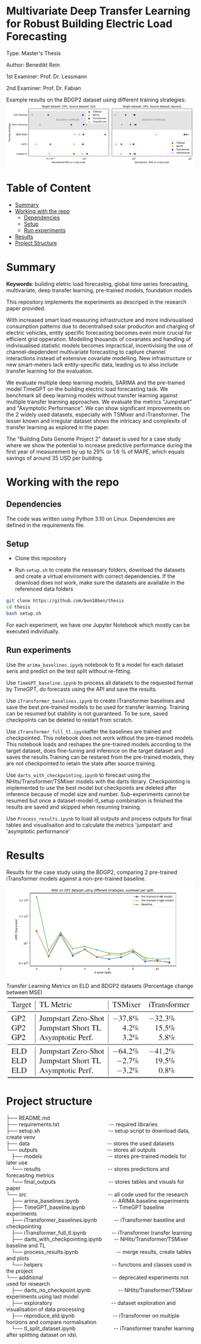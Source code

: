 # Multivariate Deep Transfer Learning for Robust Building Electric Load Forecasting
Type: Master's Thesis

Author: Benedikt Rein

1st Examiner: Prof. Dr. Lessmann

2nd Examiner: Prof. Dr. Fabian

Example results on the BDGP2 dataset using different training strategies:
![Results on BDGP2 dataset](https://github.com/ben10ben/thesis/blob/master/outputs/results/final_outputs/target_GP2.png)


# Table of Content
- [Summary](#Summary)
- [Working with the repo](#working-with-the-repo)
    - [Dependencies](#Dependencies)
    - [Setup](#Setup)
    - [Run experiments](#Run-experiments)
- [Results](#Results)
- [Project Structure](#Project-structure)


# Summary
**Keywords**: building eletric load forecastng, global time series forecasting, multivariate, deep transfer learning, pre-trained models, foundation models

This repository implements the experiments as descriped in the research paper provided. 

With increased smart load measuring infrastructure and more indivisualised consumption patterns due to decentralised solar produciton and charging of electric vehicles, entity specific forecasting becomes even more crucial for efficient grid opperation. Modelling thouands of covariates and handling of indivisualised statistic models becomes impractical, incentivising the use of channel-depdendent multivariate forecasting to capture channel interactions instead of extensive covariate modelling. New infrastructure or new smart-meters lack entity-specific data, leading us to also include transfer learning for the evaluation.

We evaluate multiple deep learning models, SARIMA and the pre-trained model TimeGPT on the building electric load forecasting task. We benchmark all deep learning models without transfer learning against multiple transfer learning approaches. We evaluate the metrics "Jumpstart" and "Asymptotic Performance". We can show significant improvements on the 2 widely used datasets, especially with TSMixer and iTransformer. The lesser known and irregular dataset shows the intricacy and complexitx of transfer learning as explored in the paper.

The "Building Data Genome Project 2" dataset is used for a case study where we show the potential to increase predictive performance during the first year of measurement by up to 29% or 1.6 % of MAPE, which equals savings of around 35 USD per building.  


# Working with the repo

## Dependencies
The code was written using Python 3.10 on Linux. Dependencies are defined in the requirements file. 

## Setup
- Clone this repository

- Run `setup.sh` to create the nessesary folders, download the datasets and create a virtual enviroment with correct dependencies.
If the download does not work, make sure the datasets are available in the referenced data folders

```bash
git clone https://github.com/ben10ben/thesis
cd thesis
bash setup.sh
```

For each experiment, we have one Jupyter Notebook which mostly can be executed individually.

## Run experiments
Use the `arima_baselines.ipynb` notebook to fit a model for each dataset seris and predict on the test split without re-fitting.

Use `TimeGPT_baseline.ipynb` to process all datasets to the requested format by TimeGPT, do forecasts using the API and save the results.

Use `iTransformer_baselines.ipynb` to create iTransformer baselines and save the best pre-trained models to be used for transfer learning. Training can be resumed but stability is not guaranteed. To be sure, saved checkpoints can be deleted to restart from scratch. 

Use `iTransformer_full_tl.ipynb`after the baselines are trained and checkpointed. This notebook does not work without the pre-trained models.
This notebook loads and reshapes the pre-trained models according to the target dataset, does fine-tuning and inference on the target dataset and saves the results.Training can be restared from the pre-trained models, they are not checkpointed to retain the state after source training.

Use `darts_with_checkpointing.ipynb` to forecast using the NHits/Transformer/TSMixer models with the darts library. Checkpointing is implemented to use the best model but checkpoints are deleted after inference because of model size and number. Sub-experiments cannot be resumed but once a dataset-model-tl_setup combination is finished the results are saved and skipped when resuming training.  

Use `Process_results.ipynb` to load all outputs and process outputs for final tables and visualisaiton and to calculate the metrics 'jumpstart' and 'asymptotic performance'

# Results

Results for the case study using the BDGP2, comparing 2 pre-trained iTransformer models against a non-pre-trained baseline.
![Case study on BDGP2 dataset](https://github.com/ben10ben/thesis/blob/master/outputs/results/final_outputs/startup_strategies_mae.png)

Transfer Learning Metrics on ELD and BDGP2 datasets (Percentage change between MSE)
![Transfer learning between ELD and BDGP2 with iTransformer and TSMixer](https://github.com/ben10ben/thesis/blob/master/outputs/results/final_outputs/tl_table_gp2_eld.png)

# Project structure

├── README.md\
├── requirements.txt &nbsp;&emsp;&emsp;&emsp;&emsp;&emsp;&emsp;&emsp;&emsp;&emsp;-- required libraries\
├── setup.sh &nbsp;&ensp;&emsp;&emsp;&emsp;&emsp;&emsp;&emsp;&emsp;&emsp;&emsp;&emsp;&emsp;&emsp;-- setup script to download data, create venv\
├── data &ensp;&emsp;&emsp;&emsp;&emsp;&emsp;&emsp;&emsp;&emsp;&emsp;&emsp;&emsp;&emsp;&emsp;&emsp;-- stores the used datasets\
└── outputs &emsp;&emsp;&emsp;&emsp;&emsp;&emsp;&emsp;&emsp;&emsp;&emsp;&emsp;&emsp;&emsp;-- stores all outputs\
&emsp;├── models &nbsp;&emsp;&emsp;&emsp;&emsp;&emsp;&emsp;&emsp;&emsp;&emsp;&emsp;&emsp;&emsp;-- stores pre-trained models for later use\
&emsp;└── results &nbsp;&nbsp;&emsp;&emsp;&emsp;&emsp;&emsp;&emsp;&emsp;&emsp;&emsp;&emsp;&emsp;&emsp;-- stores predictions and forecasitng metrics\
&emsp;└── final_outputs &nbsp;&nbsp;&nbsp;&emsp;&emsp;&emsp;&emsp;&emsp;&emsp;&emsp;&emsp;&emsp;-- stores tables and visuals for paper\
└── src &nbsp;&emsp;&emsp;&emsp;&emsp;&emsp;&emsp;&emsp;&emsp;&emsp;&emsp;&emsp;&emsp;&emsp;&emsp;&emsp;-- all code used for the research\
&emsp;├── arima_baselines.ipynb &emsp;&emsp;&emsp;&emsp;&emsp;&emsp;-- ARIMA baseline experiments\
&emsp;├── TimeGPT_baseline.ipynb &emsp;&emsp;&emsp;&emsp;&emsp;-- TimeGPT baseline experiments\
&emsp;├── iTransformer_baselines.ipynb &emsp;&emsp;&emsp;-- iTransformer baseline and checkpointing\
&emsp;├── iTransformer_full_tl.ipynb &nbsp;&nbsp;&emsp;&emsp;&emsp;&emsp;-- iTransformer transfer learning\
&emsp;├── darts_with_checkpointing.ipynb &emsp;&emsp;-- NHits/Transformer/TSMixer baseline and TL\
&emsp;└── process_results.ipynb &emsp;&emsp;&emsp;&emsp;&emsp;&emsp;&emsp;-- merge results, create tables and plots\
&emsp;└── helpers &emsp;&emsp;&emsp;&emsp;&emsp;&emsp;&emsp;&emsp;&emsp;&emsp;&emsp;&emsp;&emsp;-- functions and classes used in the project\
└── additional &emsp;&emsp;&emsp;&emsp;&emsp;&emsp;&emsp;&emsp;&emsp;&emsp;&emsp;&emsp;&emsp;-- deprecated experiments not used for research\
&emsp;├── darts_no_checkpoint.ipynb &emsp;&emsp;&emsp;&emsp;&emsp;-- NHits/Transformer/TSMixer experiments using last model\
&emsp;├── exploratory &emsp;&emsp;&emsp;&emsp;&emsp;&emsp;&emsp;&emsp;&emsp;&emsp;&emsp;-- dataset exploration and visualisation of data processing\
&emsp;├── reproduce_eld.ipynb &emsp;&emsp;&emsp;&emsp;&emsp;&emsp;&emsp;-- iTransformer on multiple horizons and compare normalisation\
&emsp;└── tl_split_dataset.ipynb &emsp;&emsp;&emsp;&emsp;&emsp;&emsp;&emsp;-- iTransformer transfer learning after splitting dataset on ids\